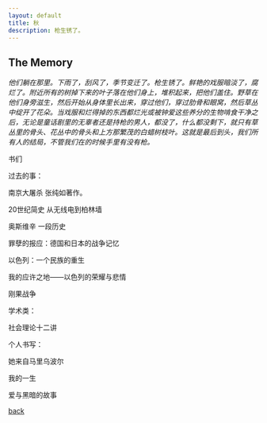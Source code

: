```yaml
---
layout: default
title: 秋
description: 枪生锈了。
---
```


## The Memory

_他们躺在那里。下雨了，刮风了，季节变迁了。枪生锈了。鲜艳的戏服暗淡了，腐烂了。附近所有的树掉下来的叶子落在他们身上，堆积起来，把他们盖住。野草在他们身旁滋生，然后开始从身体里长出来，穿过他们，穿过肋骨和眼窝，然后草丛中绽开了花朵。当戏服和烂得掉的东西都烂光或被钟爱这些养分的生物啃食干净之后，无论是童话剧里的无辜者还是持枪的男人，都没了，什么都没剩下，就只有草丛里的骨头、花丛中的骨头和上方那繁茂的白蜡树枝叶。这就是最后到头，我们所有人的结局，不管我们在的时候手里有没有枪。_

书们

过去的事：

南京大屠杀 张纯如著作。

20世纪简史 从无线电到柏林墙

奥斯维辛 一段历史

罪孽的报应：德国和日本的战争记忆

以色列：一个民族的重生

我的应许之地——以色列的荣耀与悲情

刚果战争

学术类：

社会理论十二讲

个人书写：

她来自马里乌波尔

我的一生

爱与黑暗的故事



[back](./)
